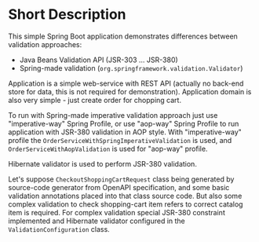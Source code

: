 # Short Description
This simple Spring Boot application demonstrates differences between validation approaches:
* Java Beans Validation API (JSR-303 ... JSR-380)
* Spring-made validation (`org.springframework.validation.Validator`)

Application is a simple web-service with REST API (actually no back-end store for data, this is not required for demonstration).
Application domain is also very simple - just create order for chopping cart.

To run with Spring-made imperative validation approach just use "imperative-way" Spring Profile, or use "aop-way" Spring Profile to run application with JSR-380 validation in AOP style.
With "imperative-way" profile the `OrderServiceWithSpringImperativeValidation` is used, and `OrderServiceWithAopValidation` is used for "aop-way" profile.

Hibernate validator is used to perform JSR-380 validation.

Let's suppose `CheckoutShoppingCartRequest` class being generated by source-code generator from OpenAPI specification,
and some basic validation annotations placed into that class source code. 
But also some complex validation to check shopping-cart item refers to correct catalog item is required. 
For complex validation special JSR-380 constraint implemented and Hibernate validator configured in the `ValidationConfiguration` class.
